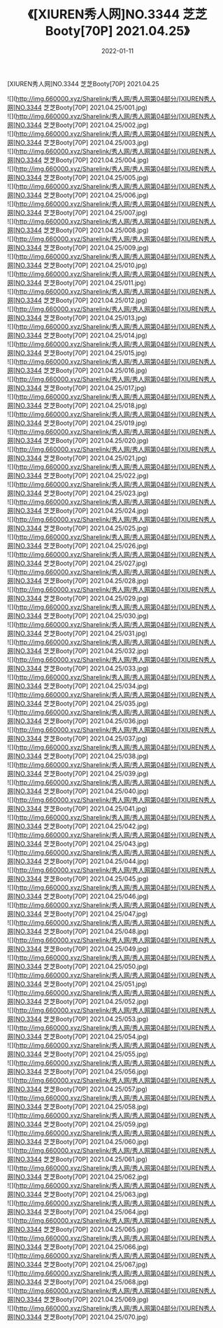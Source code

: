 ﻿---
layout: post
title:  《[XIUREN秀人网]NO.3344 芝芝Booty[70P] 2021.04.25》
date:   2022-01-11
img: http://img.660000.xyz/Sharelink/秀人网/秀人网第04部分/[XIUREN秀人网]NO.3344 芝芝Booty[70P] 2021.04.25/000.jpg
categories: [美女, 清纯, 唯美]
---

[XIUREN秀人网]NO.3344 芝芝Booty[70P] 2021.04.25

 ![](http://img.660000.xyz/Sharelink/秀人网/秀人网第04部分/[XIUREN秀人网]NO.3344 芝芝Booty[70P] 2021.04.25/001.jpg) <br>![](http://img.660000.xyz/Sharelink/秀人网/秀人网第04部分/[XIUREN秀人网]NO.3344 芝芝Booty[70P] 2021.04.25/002.jpg) <br>![](http://img.660000.xyz/Sharelink/秀人网/秀人网第04部分/[XIUREN秀人网]NO.3344 芝芝Booty[70P] 2021.04.25/003.jpg) <br>![](http://img.660000.xyz/Sharelink/秀人网/秀人网第04部分/[XIUREN秀人网]NO.3344 芝芝Booty[70P] 2021.04.25/004.jpg) <br>![](http://img.660000.xyz/Sharelink/秀人网/秀人网第04部分/[XIUREN秀人网]NO.3344 芝芝Booty[70P] 2021.04.25/005.jpg) <br>![](http://img.660000.xyz/Sharelink/秀人网/秀人网第04部分/[XIUREN秀人网]NO.3344 芝芝Booty[70P] 2021.04.25/006.jpg) <br>![](http://img.660000.xyz/Sharelink/秀人网/秀人网第04部分/[XIUREN秀人网]NO.3344 芝芝Booty[70P] 2021.04.25/007.jpg) <br>![](http://img.660000.xyz/Sharelink/秀人网/秀人网第04部分/[XIUREN秀人网]NO.3344 芝芝Booty[70P] 2021.04.25/008.jpg) <br>![](http://img.660000.xyz/Sharelink/秀人网/秀人网第04部分/[XIUREN秀人网]NO.3344 芝芝Booty[70P] 2021.04.25/009.jpg) <br>![](http://img.660000.xyz/Sharelink/秀人网/秀人网第04部分/[XIUREN秀人网]NO.3344 芝芝Booty[70P] 2021.04.25/010.jpg) <br>![](http://img.660000.xyz/Sharelink/秀人网/秀人网第04部分/[XIUREN秀人网]NO.3344 芝芝Booty[70P] 2021.04.25/011.jpg) <br>![](http://img.660000.xyz/Sharelink/秀人网/秀人网第04部分/[XIUREN秀人网]NO.3344 芝芝Booty[70P] 2021.04.25/012.jpg) <br>![](http://img.660000.xyz/Sharelink/秀人网/秀人网第04部分/[XIUREN秀人网]NO.3344 芝芝Booty[70P] 2021.04.25/013.jpg) <br>![](http://img.660000.xyz/Sharelink/秀人网/秀人网第04部分/[XIUREN秀人网]NO.3344 芝芝Booty[70P] 2021.04.25/014.jpg) <br>![](http://img.660000.xyz/Sharelink/秀人网/秀人网第04部分/[XIUREN秀人网]NO.3344 芝芝Booty[70P] 2021.04.25/015.jpg) <br>![](http://img.660000.xyz/Sharelink/秀人网/秀人网第04部分/[XIUREN秀人网]NO.3344 芝芝Booty[70P] 2021.04.25/016.jpg) <br>![](http://img.660000.xyz/Sharelink/秀人网/秀人网第04部分/[XIUREN秀人网]NO.3344 芝芝Booty[70P] 2021.04.25/017.jpg) <br>![](http://img.660000.xyz/Sharelink/秀人网/秀人网第04部分/[XIUREN秀人网]NO.3344 芝芝Booty[70P] 2021.04.25/018.jpg) <br>![](http://img.660000.xyz/Sharelink/秀人网/秀人网第04部分/[XIUREN秀人网]NO.3344 芝芝Booty[70P] 2021.04.25/019.jpg) <br>![](http://img.660000.xyz/Sharelink/秀人网/秀人网第04部分/[XIUREN秀人网]NO.3344 芝芝Booty[70P] 2021.04.25/020.jpg) <br>![](http://img.660000.xyz/Sharelink/秀人网/秀人网第04部分/[XIUREN秀人网]NO.3344 芝芝Booty[70P] 2021.04.25/021.jpg) <br>![](http://img.660000.xyz/Sharelink/秀人网/秀人网第04部分/[XIUREN秀人网]NO.3344 芝芝Booty[70P] 2021.04.25/022.jpg) <br>![](http://img.660000.xyz/Sharelink/秀人网/秀人网第04部分/[XIUREN秀人网]NO.3344 芝芝Booty[70P] 2021.04.25/023.jpg) <br>![](http://img.660000.xyz/Sharelink/秀人网/秀人网第04部分/[XIUREN秀人网]NO.3344 芝芝Booty[70P] 2021.04.25/024.jpg) <br>![](http://img.660000.xyz/Sharelink/秀人网/秀人网第04部分/[XIUREN秀人网]NO.3344 芝芝Booty[70P] 2021.04.25/025.jpg) <br>![](http://img.660000.xyz/Sharelink/秀人网/秀人网第04部分/[XIUREN秀人网]NO.3344 芝芝Booty[70P] 2021.04.25/026.jpg) <br>![](http://img.660000.xyz/Sharelink/秀人网/秀人网第04部分/[XIUREN秀人网]NO.3344 芝芝Booty[70P] 2021.04.25/027.jpg) <br>![](http://img.660000.xyz/Sharelink/秀人网/秀人网第04部分/[XIUREN秀人网]NO.3344 芝芝Booty[70P] 2021.04.25/028.jpg) <br>![](http://img.660000.xyz/Sharelink/秀人网/秀人网第04部分/[XIUREN秀人网]NO.3344 芝芝Booty[70P] 2021.04.25/029.jpg) <br>![](http://img.660000.xyz/Sharelink/秀人网/秀人网第04部分/[XIUREN秀人网]NO.3344 芝芝Booty[70P] 2021.04.25/030.jpg) <br>![](http://img.660000.xyz/Sharelink/秀人网/秀人网第04部分/[XIUREN秀人网]NO.3344 芝芝Booty[70P] 2021.04.25/031.jpg) <br>![](http://img.660000.xyz/Sharelink/秀人网/秀人网第04部分/[XIUREN秀人网]NO.3344 芝芝Booty[70P] 2021.04.25/032.jpg) <br>![](http://img.660000.xyz/Sharelink/秀人网/秀人网第04部分/[XIUREN秀人网]NO.3344 芝芝Booty[70P] 2021.04.25/033.jpg) <br>![](http://img.660000.xyz/Sharelink/秀人网/秀人网第04部分/[XIUREN秀人网]NO.3344 芝芝Booty[70P] 2021.04.25/034.jpg) <br>![](http://img.660000.xyz/Sharelink/秀人网/秀人网第04部分/[XIUREN秀人网]NO.3344 芝芝Booty[70P] 2021.04.25/035.jpg) <br>![](http://img.660000.xyz/Sharelink/秀人网/秀人网第04部分/[XIUREN秀人网]NO.3344 芝芝Booty[70P] 2021.04.25/036.jpg) <br>![](http://img.660000.xyz/Sharelink/秀人网/秀人网第04部分/[XIUREN秀人网]NO.3344 芝芝Booty[70P] 2021.04.25/037.jpg) <br>![](http://img.660000.xyz/Sharelink/秀人网/秀人网第04部分/[XIUREN秀人网]NO.3344 芝芝Booty[70P] 2021.04.25/038.jpg) <br>![](http://img.660000.xyz/Sharelink/秀人网/秀人网第04部分/[XIUREN秀人网]NO.3344 芝芝Booty[70P] 2021.04.25/039.jpg) <br>![](http://img.660000.xyz/Sharelink/秀人网/秀人网第04部分/[XIUREN秀人网]NO.3344 芝芝Booty[70P] 2021.04.25/040.jpg) <br>![](http://img.660000.xyz/Sharelink/秀人网/秀人网第04部分/[XIUREN秀人网]NO.3344 芝芝Booty[70P] 2021.04.25/041.jpg) <br>![](http://img.660000.xyz/Sharelink/秀人网/秀人网第04部分/[XIUREN秀人网]NO.3344 芝芝Booty[70P] 2021.04.25/042.jpg) <br>![](http://img.660000.xyz/Sharelink/秀人网/秀人网第04部分/[XIUREN秀人网]NO.3344 芝芝Booty[70P] 2021.04.25/043.jpg) <br>![](http://img.660000.xyz/Sharelink/秀人网/秀人网第04部分/[XIUREN秀人网]NO.3344 芝芝Booty[70P] 2021.04.25/044.jpg) <br>![](http://img.660000.xyz/Sharelink/秀人网/秀人网第04部分/[XIUREN秀人网]NO.3344 芝芝Booty[70P] 2021.04.25/045.jpg) <br>![](http://img.660000.xyz/Sharelink/秀人网/秀人网第04部分/[XIUREN秀人网]NO.3344 芝芝Booty[70P] 2021.04.25/046.jpg) <br>![](http://img.660000.xyz/Sharelink/秀人网/秀人网第04部分/[XIUREN秀人网]NO.3344 芝芝Booty[70P] 2021.04.25/047.jpg) <br>![](http://img.660000.xyz/Sharelink/秀人网/秀人网第04部分/[XIUREN秀人网]NO.3344 芝芝Booty[70P] 2021.04.25/048.jpg) <br>![](http://img.660000.xyz/Sharelink/秀人网/秀人网第04部分/[XIUREN秀人网]NO.3344 芝芝Booty[70P] 2021.04.25/049.jpg) <br>![](http://img.660000.xyz/Sharelink/秀人网/秀人网第04部分/[XIUREN秀人网]NO.3344 芝芝Booty[70P] 2021.04.25/050.jpg) <br>![](http://img.660000.xyz/Sharelink/秀人网/秀人网第04部分/[XIUREN秀人网]NO.3344 芝芝Booty[70P] 2021.04.25/051.jpg) <br>![](http://img.660000.xyz/Sharelink/秀人网/秀人网第04部分/[XIUREN秀人网]NO.3344 芝芝Booty[70P] 2021.04.25/052.jpg) <br>![](http://img.660000.xyz/Sharelink/秀人网/秀人网第04部分/[XIUREN秀人网]NO.3344 芝芝Booty[70P] 2021.04.25/053.jpg) <br>![](http://img.660000.xyz/Sharelink/秀人网/秀人网第04部分/[XIUREN秀人网]NO.3344 芝芝Booty[70P] 2021.04.25/054.jpg) <br>![](http://img.660000.xyz/Sharelink/秀人网/秀人网第04部分/[XIUREN秀人网]NO.3344 芝芝Booty[70P] 2021.04.25/055.jpg) <br>![](http://img.660000.xyz/Sharelink/秀人网/秀人网第04部分/[XIUREN秀人网]NO.3344 芝芝Booty[70P] 2021.04.25/056.jpg) <br>![](http://img.660000.xyz/Sharelink/秀人网/秀人网第04部分/[XIUREN秀人网]NO.3344 芝芝Booty[70P] 2021.04.25/057.jpg) <br>![](http://img.660000.xyz/Sharelink/秀人网/秀人网第04部分/[XIUREN秀人网]NO.3344 芝芝Booty[70P] 2021.04.25/058.jpg) <br>![](http://img.660000.xyz/Sharelink/秀人网/秀人网第04部分/[XIUREN秀人网]NO.3344 芝芝Booty[70P] 2021.04.25/059.jpg) <br>![](http://img.660000.xyz/Sharelink/秀人网/秀人网第04部分/[XIUREN秀人网]NO.3344 芝芝Booty[70P] 2021.04.25/060.jpg) <br>![](http://img.660000.xyz/Sharelink/秀人网/秀人网第04部分/[XIUREN秀人网]NO.3344 芝芝Booty[70P] 2021.04.25/061.jpg) <br>![](http://img.660000.xyz/Sharelink/秀人网/秀人网第04部分/[XIUREN秀人网]NO.3344 芝芝Booty[70P] 2021.04.25/062.jpg) <br>![](http://img.660000.xyz/Sharelink/秀人网/秀人网第04部分/[XIUREN秀人网]NO.3344 芝芝Booty[70P] 2021.04.25/063.jpg) <br>![](http://img.660000.xyz/Sharelink/秀人网/秀人网第04部分/[XIUREN秀人网]NO.3344 芝芝Booty[70P] 2021.04.25/064.jpg) <br>![](http://img.660000.xyz/Sharelink/秀人网/秀人网第04部分/[XIUREN秀人网]NO.3344 芝芝Booty[70P] 2021.04.25/065.jpg) <br>![](http://img.660000.xyz/Sharelink/秀人网/秀人网第04部分/[XIUREN秀人网]NO.3344 芝芝Booty[70P] 2021.04.25/066.jpg) <br>![](http://img.660000.xyz/Sharelink/秀人网/秀人网第04部分/[XIUREN秀人网]NO.3344 芝芝Booty[70P] 2021.04.25/067.jpg) <br>![](http://img.660000.xyz/Sharelink/秀人网/秀人网第04部分/[XIUREN秀人网]NO.3344 芝芝Booty[70P] 2021.04.25/068.jpg) <br>![](http://img.660000.xyz/Sharelink/秀人网/秀人网第04部分/[XIUREN秀人网]NO.3344 芝芝Booty[70P] 2021.04.25/069.jpg) <br>![](http://img.660000.xyz/Sharelink/秀人网/秀人网第04部分/[XIUREN秀人网]NO.3344 芝芝Booty[70P] 2021.04.25/070.jpg) <br>